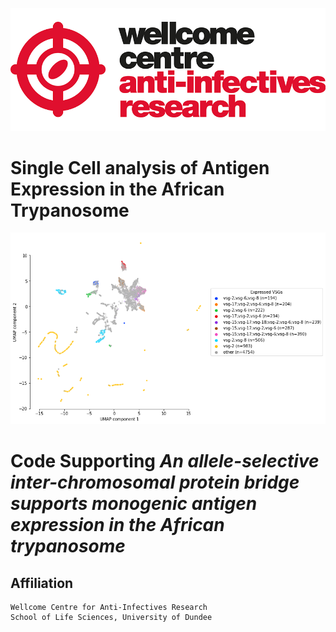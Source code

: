 ![title](https://github.com/mtinti/VSG_single_cell/blob/main/wcar.png)


# Single Cell analysis of Antigen Expression in the African Trypanosome




![title](https://github.com/mtinti/VSG_single_cell/blob/main/vsg_single_cell.png)

# Code Supporting *An allele-selective inter-chromosomal protein bridge supports monogenic antigen expression in the African trypanosome* 

## Affiliation

    Wellcome Centre for Anti-Infectives Research
    School of Life Sciences, University of Dundee
